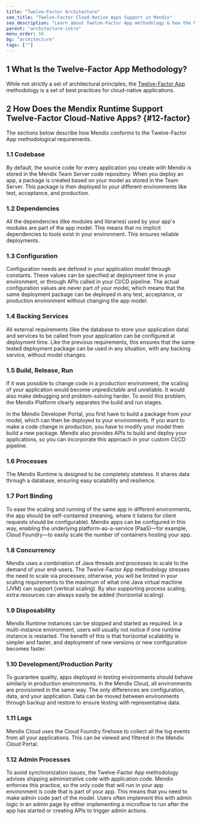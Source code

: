```yaml
---
title: "Twelve-Factor Architecture"
seo_title: "Twelve-Factor Cloud-Native Apps Support in Mendix"
seo_description: "Learn about Twelve-Factor App methodology & how the Mendix Runtime supports Twelve-Factor cloud-native apps, including the codebase, dependencies & more."
parent: "architecture-intro"
menu_order: 50
bg: "architecture"
tags: [""]
---
```


## 1 What Is the Twelve-Factor App Methodology?

While not strictly a set of architectural principles, the [Twelve-Factor App](https://12factor.net/) methodology is a set of best practices for cloud-native applications.

## 2 How Does the Mendix Runtime Support Twelve-Factor Cloud-Native Apps? {#12-factor}

The sections below describe how Mendix conforms to the Twelve-Factor App methodological requirements.

### 1.1 Codebase

By default, the source code for every application you create with Mendix is stored in the Mendix Team Server code repository. When you deploy an app, a package is created based on your model as stored in the Team Server. This package is then deployed to your different environments like test, acceptance, and production.

### 1.2 Dependencies

All the dependencies (like modules and libraries) used by your app's modules are part of the app model. This means that no implicit dependencies to tools exist in your environment. This ensures reliable deployments.

### 1.3 Configuration

Configuration needs are defined in your application model through constants. These values can be specified at deployment time in your environment, or through APIs called in your CI/CD pipeline. The actual configuration values are never part of your model, which means that the same deployment package can be deployed in any test, acceptance, or production environment without changing the app model.

### 1.4 Backing Services

All external requirements (like the database to store your application data) and services to be called from your application can be configured at deployment time. Like the previous requirements, this ensures that the same tested deployment package can be used in any situation, with any backing service, without model changes.

### 1.5 Build, Release, Run

If it was possible to change code in a production environment, the scaling of your application would become unpredictable and unreliable. It would also make debugging and problem-solving harder. To avoid this problem, the Mendix Platform clearly separates the build and run stages.

In the Mendix Developer Portal, you first have to build a package from your model, which can then be deployed to your environments. If you want to make a code change in production, you have to modify your model then build a new package. Mendix also provides APIs to build and deploy your applications, so you can incorporate this approach in your custom CI/CD pipeline.

### 1.6 Processes

The Mendix Runtime is designed to be completely stateless. It shares data through a database, ensuring easy scalability and resilience.

### 1.7 Port Binding

To ease the scaling and running of the same app in different environments, the app should be self-contained (meaning, where it listens for client requests should be configurable). Mendix apps can be configured in this way, enabling the underlying platform-as-a-service (PaaS)—for example, Cloud Foundry—to easily scale the number of containers hosting your app.

### 1.8 Concurrency

Mendix uses a combination of Java threads and processes to scale to the demand of your end-users. The Twelve-Factor App methodology stresses the need to scale via processes; otherwise, you will be limited in your scaling requirements to the maximum of what one Java virtual machine (JVM) can support (vertical scaling). By also supporting process scaling, extra resources can always easily be added (horizontal scaling).

### 1.9 Disposability

Mendix Runtime instances can be stopped and started as required. In a multi-instance environment, users will usually not notice if one runtime instance is restarted. The benefit of this is that horizontal scalability is simpler and faster, and deployment of new versions or new configuration becomes faster.

### 1.10 Development/Production Parity

To guarantee quality, apps deployed in testing environments should behave similarly in production environments. In the Mendix Cloud, all environments are provisioned in the same way. The only differences are configuration, data, and your application. Data can be moved between environments through backup and restore to ensure testing with representative data.

### 1.11 Logs

Mendix Cloud uses the Cloud Foundry firehose to collect all the log events from all your applications. This can be viewed and filtered in the Mendix Cloud Portal.

### 1.12 Admin Processes

To avoid synchronization issues, the Twelve-Factor App methodology advises shipping administrative code with application code. Mendix enforces this practice, so the only code that will run in your app environment is code that is part of your app. This means that you need to make admin code part of the model. Users often implement this with admin logic in an admin page by either implementing a microflow to run after the app has started or creating APIs to trigger admin actions.
